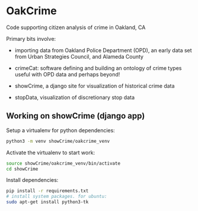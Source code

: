 OakCrime
========

Code supporting citizen analysis of crime in Oakland, CA

Primary bits involve:

* importing data from Oakland Police Department (OPD), an early data set from Urban Strategies Council, and Alameda County

* crimeCat: software defining and building an ontology of crime types useful with OPD data and perhaps beyond!

* showCrime, a django site for visualization of historical crime data

* stopData, visualization of discretionary stop data

## Working on showCrime (django app)

Setup a virtualenv for python dependencies:

```bash
python3 -m venv showCrime/oakcrime_venv
```

Activate the virtualenv to start work:

```bash
source showCrime/oakcrime_venv/bin/activate
cd showCrime
```

Install dependencies:
```bash
pip install -r requirements.txt
# install system packages. for ubuntu:
sudo apt-get install python3-tk
```


